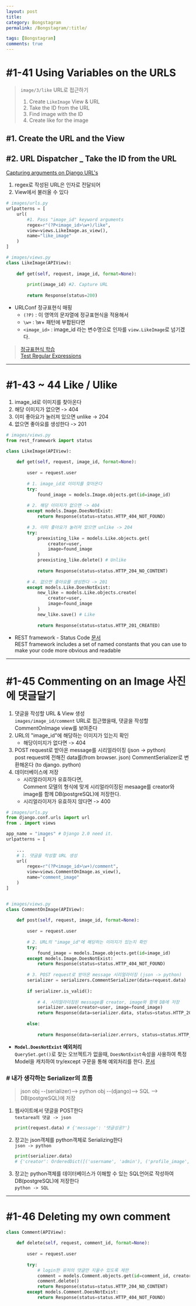 ```yaml
---
layout: post
title: 
category: Bongstagram
permalink: /Bongstagram/:title/

tags: [Bongstagram]
comments: true
---
```


# #1-41 Using Variables on the URLS

>`image/3/like` URL로 접근하기
>1. Create `LikeImage` View & URL
>2. Take the ID from the URL
>3. Find image with the ID
>4. Create like for the image

## #1. Create the URL and the View

## #2. URL Dispatcher _ Take the ID from the URL
[Capturing arguments on Django URL's](https://docs.djangoproject.com/en/1.11/topics/http/urls/#named-groups)  
1. regex로 작성된 URL은 인자로 전달되어
2. View에서 불러올 수 있다

```python
# images/urls.py
urlpatterns = [
    url(
        #1. Pass "image_id" keyword arguments
        regex=r"(?P<image_id>\w+)/like", 
        view=views.LikeImage.as_view(),
        name="like_image"
    )
]

# images/views.py
class LikeImage(APIView):
    
    def get(self, request, image_id, format=None):
        
        print(image_id) #2. Capture URL
        
        return Response(status=200)
```
* URLConf 정규표현식 매핑
    * `(?P)` : 이 영역의 문자열에 정규표현식을 적용해서
    * `\w+` : \w+ 패턴에 부합된다면
    * `<image_id>` : image_id 라는 변수명으로 인자를 `view.LikeImage`로 넘기겠다.

>[정규표현식 학습](https://regexone.com/)  
>[Test Regular Expressions](https?P<username>\w+://regex101.com/)

---

# #1-43 ~ 44 Like / Ulike

1. image_id로 이미지를 찾아온다
2. 해당 이미지가 없으면 -> 404
3. 이미 좋아요가 눌러져 있으면 unlike -> 204 
4. 없으면 좋아요를 생성한다 -> 201

```python
# images/views.py
from rest_framework import status

class LikeImage(APIView):
    
    def get(self, request, image_id, format=None):
        
        user = request.user
        
        # 1. image_id로 이미지를 찾아온다
        try:
            found_image = models.Image.objects.get(id=image_id)
            
        # 2. 해당 이미지가 없으면 -> 404
        except models.Image.DoesNotExist:
            return Response(status=status.HTTP_404_NOT_FOUND)
        
        # 3. 이미 좋아요가 눌러져 있으면 unlike -> 204 
        try: 
            preexisting_like = models.Like.objects.get(
                creator=user,
                image=found_image
            )
            preexisting_like.delete() # Unlike
            
            return Response(status=status.HTTP_204_NO_CONTENT)
            
        # 4. 없으면 좋아요를 생성한다 -> 201
        except models.Like.DoesNotExist:
            new_like = models.Like.objects.create(
                creator=user,
                image=found_image
            )
            new_like.save() # Like
            
            return Response(status=status.HTTP_201_CREATED)
```

* REST framework - Status Code [문서](http://www.django-rest-framework.org/api-guide/status-codes/)  
REST framework includes a set of named constants that you can use to make your code more obvious and readable

---

# #1-45 Commenting on an Image 사진에 댓글달기

1. 댓글을 작성할 URL & View 생성  
`images/image_id/comment` URL로 접근했을때, 댓글을 작성할 CommentOnImage view를 보여준다
2. URL의 "image_id"에 해당하는 이미지가 있는지 확인  
    * 해당이미지가 없다면 -> 404
3. POST request로 받아온 message를 시리얼라이징 (json -> python)  
post request에 전해진 data를(from browser. json)
CommentSerializer로 변환해온다 (to django. python)
4. 데이터베이스에 저장
    * 시리얼라이저가 유효하다면,  
    Comment 모델의 형식에 맞게 시리얼라이징된 mesaage를 creator와 image를 함께 DB(postgreSQL)에 저장한다.
    * 시리얼라이저가 유효하지 않다면 -> 400

```python
# images/urls.py
from django.conf.urls import url
from . import views

app_name = "images" # Django 2.0 need it.
urlpatterns = [
    
    ...
    # 1. 댓글을 작성할 URL 생성
    url(
        regex=r"(?P<image_id>\w+)/comment",
        view=views.CommentOnImage.as_view(),
        name="comment_image"
    )
]


# images/views.py
class CommentOnImage(APIView):
    
    def post(self, request, image_id, format=None):
        
        user = request.user
        
        # 2. URL의 "image_id"에 해당하는 이미지가 있는지 확인
        try:
            found_image = models.Image.objects.get(id=image_id)
        except models.Image.DoesNotExist:
            return Response(status=status.HTTP_404_NOT_FOUND)
        
        # 3. POST request로 받아온 message 시리얼라이징 (json -> python)
        serializer = serializers.CommentSerializer(data=request.data)
        
        if serializer.is_valid():
            
            # 4. 시리얼라이징된 message를 creator, image와 함께 DB에 저장 
            serializer.save(creator=user, image=found_image)
            return Response(data=serializer.data, status=status.HTTP_201_CREATED)
            
        else:
            
            return Response(data=serializer.errors, status=status.HTTP_404_NOT_FOUND)
```

* **`Model.DoesNotExist` 예외처리**   
`QuerySet.get()`로 찾는 오브젝트가 없을때, `DoesNotExist`속성을 사용하여 특정 Model을 캐치하여 try/except 구문을 통해 예외처리를 한다. [문서](https://docs.djangoproject.com/en/2.0/ref/models/instances/#django.db.models.Model.DoesNotExist)

### # 내가 생각하는 Serializer의 흐름  
> json obj --(serializer)--> python obj --(django)--> SQL --> DB(postgreSQL)에 저장
1. 웹사이트에서 댓글을 POST한다  
`textarea의 댓글 -> json`  
    ```python
    print(request.data) # {'message': '댓글성공?'}
    ```
2. 장고는 json객체를 python객체로 Serializing한다  
`json -> python` 
    ```python
    print(serializer.data) 
    # {'creator': OrderedDict([('username', 'admin'), ('profile_image', None)]), 'id': 10, 'message': '댓글성공?'}
    ```
3. 장고는 python객체를 데이터베이스가 이해할 수 있는 SQL언어로 작성하여 DB(postgreSQL)에 저장한다  
`python -> SQL`

---
# #1-46 Deleting my own comment

```python 
class Comment(APIView):
    
    def delete(self, request, comment_id, format=None):
        
        user = request.user
        
        try:
            # login한 유저의 댓글만 지울수 있도록 제한
            comment = models.Comment.objects.get(id=comment_id, creator=user)
            comment.delete()
            return Response(status=status.HTTP_204_NO_CONTENT)
        except models.Comment.DoesNotExist:
            return Response(status=status.HTTP_404_NOT_FOUND)
```